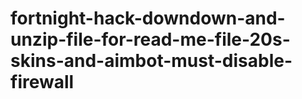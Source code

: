 # fortnight-hack-downdown-and-unzip-file-for-read-me-file-20s-skins-and-aimbot-must-disable-firewall